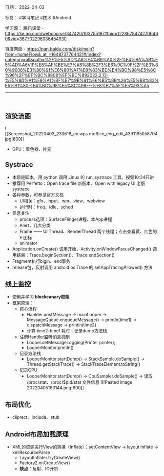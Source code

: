 日期： 2022-04-03

标签： #学习笔记 #技术  #Android 

学习源： 
腾讯课堂 - https://ke.qq.com/webcourse/347420/103755197#taid=12286784742706460&vid=387702296036454930

百度网盘 - https://pan.baidu.com/disk/main?from=homeFlow&_at_=1648737764421#/index?category=all&path=%2F%E5%AD%A6%E4%B9%A0%2F%E4%BA%AB%E5%AD%A6VIP%E8%AF%BE%E7%A8%8B%2F3%E6%9C%9F%2F%E3%80%9006%E3%80%91%E6%80%A7%E8%83%BD%E4%BC%98%E5%8C%96%2F%EF%BC%8808%EF%BC%892022.2.13-%E5%8D%A1%E9%A1%BF%E7%9B%91%E6%B5%8B%26%E5%B8%83%E5%B1%80%E4%BC%98%E5%8C%96---%E8%B7%AF%E5%93%A5

---
<br>

## 渲染流图
![[Screenshot_20220403_230618_cn.wps.moffice_eng_edit_4391195058704.jpg|600]]
- GPU：着色器、片元


## Systrace
- 本质是脚本，用 python 调用 Linux 的 run_systrace 工具。视频10:34开讲
- 推荐用 Perfetto：Open trace file 新版本、Open with legacy UI 老版systrace
- 各种参数，可参见官方文档
	- UI相关：gfx、input、wm、view、webview
	- 运行时：freq、idle、sched
- 信息关注
	- process选项：SurfaceFlinger进程、本App进程
	- Alert，几大分类
	- Frame —— UI Thread、RenderThread 两个线程；点击查看黄、红色的 F 图标
	- animator
-  Application.onCreate() 调用开始，Activity.onWindowFacusChanged() 调用结束：Trace.beginSection()、Trace.endSection()
- Fragment执行bigin、end事务
- release包，反射调用 android.os.Trace 的 setAppTracingAllowed() 方法

## 线上监控
- 使用并学习 **blockcanary框架**
- 框架原理：
	- 核心流程
		- Hanlder.postMessage -> mainLooper -> MessageQueue.enqueueMessage() -> println(time1) -> dispatchMessage -> println(time2)
		- 计算 time2-time1 耗时；记录dump方法栈
	- 注册Handler监听消息机制
		- Looper.setMessageLogging(Printer printer);
		- LooperMonitor.println()
	- 记录方法栈
		- LooperMonitor.startDump() -> StackSample.doSample() -> Thread.getStackTrace() -> StackTraceElement.toString()
	- 记录CPU
		- LooperMonitor.startDump() -> CpuSampler.doSample() -> 读取 /proc/stat、/proc/$pid/stat 文件信息
			![[Pasted image 20220405163144.png|600]]

## 布局优化
- cliprect、include、stub

## Android布局加载原理
- XML的资源进行View的转换（inflate）：setContentView -> layout inflate -> xmlResourceParse
	- LayoutInflater.tryCreateView()
	- Factory2.onCreateView()
	- **缺点**：反射、IO开销
